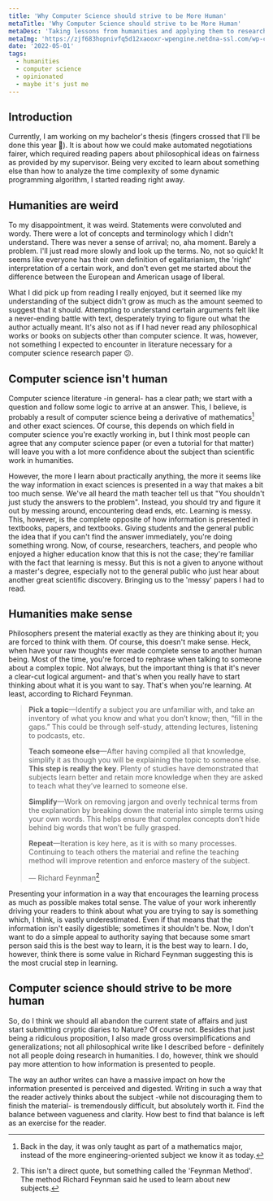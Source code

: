 ```yaml
---
title: 'Why Computer Science should strive to be More Human'
metaTitle: 'Why Computer Science should strive to be More Human'
metaDesc: 'Taking lessons from humanities and applying them to research and practices in computer sciences.'
metaImg: 'https://zjf683hopnivfq5d12xaooxr-wpengine.netdna-ssl.com/wp-content/uploads/2018/10/science-article-lede.jpg'
date: '2022-05-01'
tags:
  - humanities
  - computer science
  - opinionated
  - maybe it's just me
---
```


## Introduction

Currently, I am working on my bachelor's thesis (fingers crossed that I'll be
done this year 🙏). It is about how we could make automated negotiations fairer,
which required reading papers about philosophical ideas on fairness as provided
by my supervisor. Being very excited to learn about something else than how to
analyze the time complexity of some dynamic programming algorithm, I started
reading right away.

## Humanities are weird

To my disappointment, it was weird. Statements were convoluted and wordy. There
were a lot of concepts and terminology which I didn't understand. There was
never a sense of arrival; no, aha moment. Barely a problem. I'll just read more
slowly and look up the terms. No, not so quick! It seems like everyone has their
own definition of egalitarianism, the 'right' interpretation of a certain work,
and don't even get me started about the difference between the European and
American usage of liberal.

What I did pick up from reading I really enjoyed, but it seemed like my
understanding of the subject didn't grow as much as the amount seemed to suggest
that it should. Attempting to understand certain arguments felt like a
never-ending battle with text, desperately trying to figure out what the author
actually meant. It's also not as if I had never read any philosophical works or
books on subjects other than computer science. It was, however, not something I
expected to encounter in literature necessary for a computer science research
paper :confused:.

## Computer science isn't human

Computer science literature -in general- has a clear path; we start with a
question and follow some logic to arrive at an answer. This, I believe, is
probably a result of computer science being a derivative of mathematics[^1] and
other exact sciences. Of course, this depends on which field in computer science
you're exactly working in, but I think most people can agree that any computer
science paper (or even a tutorial for that matter) will leave you with a lot
more confidence about the subject than scientific work in humanities.

However, the more I learn about practically anything, the more it seems like the
way information in exact sciences is presented in a way that makes a bit too
much sense. We've all heard the math teacher tell us that "You shouldn't just
study the answers to the problem". Instead, you should try and figure it out by
messing around, encountering dead ends, etc. Learning is messy. This, however,
is the complete opposite of how information is presented in textbooks, papers,
and textbooks. Giving students and the general public the idea that if you can't
find the answer immediately, you're doing something wrong. Now, of course,
researchers, teachers, and people who enjoyed a higher education know that this
is not the case; they're familiar with the fact that learning is messy. But this
is not a given to anyone without a master's degree, especially not to the
general public who just hear about another great scientific discovery. Bringing
us to the 'messy' papers I had to read.

[^1]: Back in the day, it was only taught as part of a mathematics major, instead of the more engineering-oriented subject we know it as today.

## Humanities make sense

Philosophers present the material exactly as they are thinking about it; you are
forced to think with them. Of course, this doesn't make sense. Heck, when have
your raw thoughts ever made complete sense to another human being. Most of the
time, you're forced to rephrase when talking to someone about a complex topic.
Not always, but the important thing is that it's never a clear-cut logical
argument- and that's when you really have to start thinking about what it is you
want to say. That's when you're learning. At least, according to Richard
Feynman.

> **Pick a topic**—Identify a subject you are unfamiliar with, and take an inventory
> of what you know and what you don’t know; then, “fill in the gaps.” This could
> be through self-study, attending lectures, listening to podcasts, etc.
> 
> **Teach someone else**—After having compiled all that knowledge, simplify it as though you
> will be explaining the topic to someone else. **This step is really the key**.
> Plenty of studies have demonstrated that subjects learn better and retain more
> knowledge when they are asked to teach what they’ve learned to someone else.
> 
> **Simplify**—Work on removing jargon and overly technical terms from the explanation
> by breaking down the material into simple terms using your own words. This helps
> ensure that complex concepts don’t hide behind big words that won’t be fully
> grasped.
> 
> **Repeat**—Iteration is key here, as it is with so many processes.
> Continuing to teach others the material and refine the teaching method will
> improve retention and enforce mastery of the subject.
>
> — Richard Feynman[^2]

Presenting your information in a way that encourages the learning process as
much as possible makes total sense. The value of your work inherently driving
your readers to think about what you are trying to say is something which, I
think, is vastly underestimated. Even if that means that the information isn't
easily digestible; sometimes it shouldn't be. Now, I don't want to do a simple
appeal to authority saying that because some smart person said this is the best
way to learn, it is the best way to learn. I do, however, think there is some
value in Richard Feynman suggesting this is the most crucial step in learning.

[^2]: This isn't a direct quote, but something called the 'Feynman Method'. The
    method Richard Feynman said he used to learn about new subjects.

## Computer science should strive to be more human

So, do I think we should all abandon the current state of affairs and just start
submitting cryptic diaries to Nature? Of course not. Besides that just being a
ridiculous proposition, I also made gross oversimplifications and
generalizations; not all philosophical write like I described before -
definitely not all people doing research in humanities. I do, however, think we
should pay more attention to how information is presented to people.

The way an author writes can have a massive impact on how the information
presented is perceived and digested. Writing in such a way that the reader
actively thinks about the subject -while not discouraging them to finish the
material- is tremendously difficult, but absolutely worth it. Find the balance
between vagueness and clarity. How best to find that balance is left as an
exercise for the reader.
